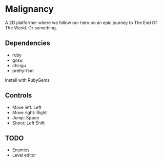 Malignancy
==========

A 2D platformer where we follow our hero on an epic journey to The End Of The World. Or something.

Dependencies
------------

* ruby
* gosu
* chingu
* pretty-fsm

Install with RubyGems

Controls
--------

* Move left: Left
* Move right: Right
* Jump: Space
* Shoot: Left Shift

TODO
----

* Enemies
* Level editor